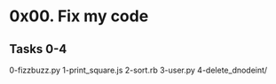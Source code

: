 # 0x00. Fix my code

## Tasks 0-4
   0-fizzbuzz.py
   1-print_square.js
   2-sort.rb
   3-user.py
   4-delete_dnodeint/
